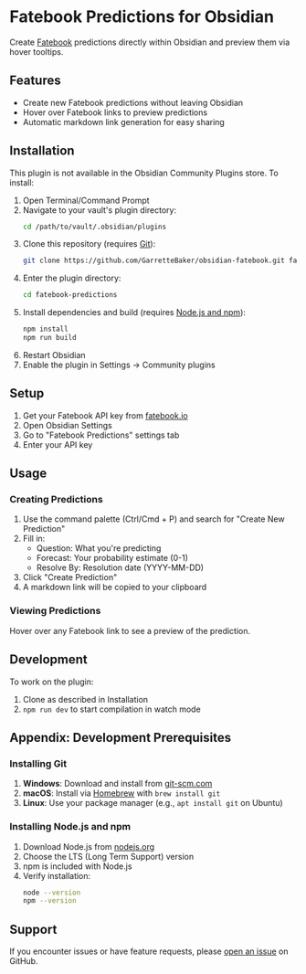 # Fatebook Predictions for Obsidian

Create [Fatebook](https://fatebook.io) predictions directly within Obsidian and preview them via hover tooltips.

## Features

- Create new Fatebook predictions without leaving Obsidian
- Hover over Fatebook links to preview predictions
- Automatic markdown link generation for easy sharing

## Installation

This plugin is not available in the Obsidian Community Plugins store. To install:

1. Open Terminal/Command Prompt
2. Navigate to your vault's plugin directory:
   ```bash
   cd /path/to/vault/.obsidian/plugins
   ```
3. Clone this repository (requires [Git](#installing-git)):
   ```bash
   git clone https://github.com/GarretteBaker/obsidian-fatebook.git fatebook-predictions
   ```
4. Enter the plugin directory:
   ```bash
   cd fatebook-predictions
   ```
5. Install dependencies and build (requires [Node.js and npm](#installing-nodejs-and-npm)):
   ```bash
   npm install
   npm run build
   ```
6. Restart Obsidian
7. Enable the plugin in Settings → Community plugins

## Setup

1. Get your Fatebook API key from [fatebook.io](https://fatebook.io)
2. Open Obsidian Settings
3. Go to "Fatebook Predictions" settings tab
4. Enter your API key

## Usage

### Creating Predictions

1. Use the command palette (Ctrl/Cmd + P) and search for "Create New Prediction"
2. Fill in:
   - Question: What you're predicting
   - Forecast: Your probability estimate (0-1)
   - Resolve By: Resolution date (YYYY-MM-DD)
3. Click "Create Prediction"
4. A markdown link will be copied to your clipboard

### Viewing Predictions

Hover over any Fatebook link to see a preview of the prediction.

## Development

To work on the plugin:

1. Clone as described in Installation
2. `npm run dev` to start compilation in watch mode

## Appendix: Development Prerequisites

### Installing Git

1. **Windows**: Download and install from [git-scm.com](https://git-scm.com/)
2. **macOS**: Install via [Homebrew](https://brew.sh) with `brew install git`
3. **Linux**: Use your package manager (e.g., `apt install git` on Ubuntu)

### Installing Node.js and npm

1. Download Node.js from [nodejs.org](https://nodejs.org/)
2. Choose the LTS (Long Term Support) version
3. npm is included with Node.js
4. Verify installation:
   ```bash
   node --version
   npm --version
   ```

## Support

If you encounter issues or have feature requests, please [open an issue](https://github.com/GarretteBaker/obsidian-fatebook/issues) on GitHub.
